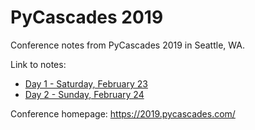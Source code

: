 # PyCascades 2019

Conference notes from PyCascades 2019 in Seattle, WA.

Link to notes:

- [Day 1 - Saturday, February 23](day-1-notes.md)
- [Day 2 - Sunday, February 24](day-2-notes.md)

Conference homepage: https://2019.pycascades.com/

